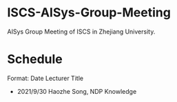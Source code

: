# ISCS-AISys-Group-Meeting
AISys Group Meeting of ISCS in Zhejiang University.

# Schedule

Format: Date Lecturer Title

- 2021/9/30 Haozhe Song, NDP Knowledge
